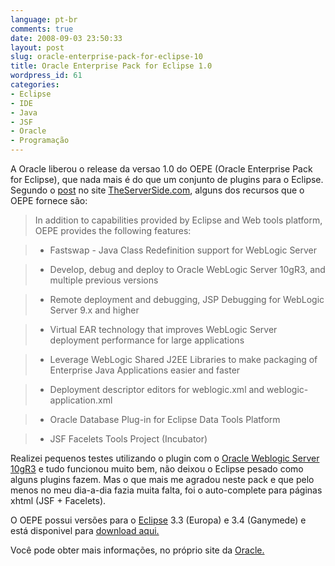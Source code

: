 ```yaml
---
language: pt-br
comments: true
date: 2008-09-03 23:50:33
layout: post
slug: oracle-enterprise-pack-for-eclipse-10
title: Oracle Enterprise Pack for Eclipse 1.0
wordpress_id: 61
categories:
- Eclipse
- IDE
- Java
- JSF
- Oracle
- Programação
---
```


A Oracle liberou o release da versao 1.0 do OEPE (Oracle Enterprise Pack for Eclipse), que nada mais é do que um conjunto de plugins para o Eclipse.
Segundo o [post](http://www.theserverside.com/news/thread.tss?thread_id=50485) no site [TheServerSide.com](http://www.theserverside.com/), alguns dos recursos que o OEPE fornece são:


> In addition to capabilities provided by Eclipse and Web tools platform, OEPE provides the following features:

> 
> 
  
>   * Fastswap - Java Class Redefinition support for WebLogic Server
> 
  
>   * Develop, debug and deploy to Oracle WebLogic Server 10gR3, and multiple previous versions
> 
  
>   * Remote deployment and debugging, JSP Debugging for WebLogic Server 9.x and higher
> 
  
>   * Virtual EAR technology that improves WebLogic Server deployment performance for large applications
> 
  
>   * Leverage WebLogic Shared J2EE Libraries to make packaging of Enterprise Java Applications easier and faster
> 
  
>   * Deployment descriptor editors for weblogic.xml and weblogic-application.xml
> 
  
>   * Oracle Database Plug-in for Eclipse Data Tools Platform
> 
  
>   * JSF Facelets Tools Project (Incubator)
> 




Realizei pequenos testes utilizando o plugin com o [Oracle Weblogic Server 10gR3](http://www.oracle.com/technology/products/weblogic/index.html) e tudo funcionou muito bem, não deixou o Eclipse pesado como alguns plugins fazem. Mas o que mais me agradou neste pack e que pelo menos no meu dia-a-dia fazia muita falta, foi o auto-complete para páginas xhtml (JSF + Facelets).

O OEPE possui versões para o [Eclipse](http://www.eclipse.org/) 3.3 (Europa) e 3.4 (Ganymede) e está disponivel para [download aqui.](http://www.oracle.com/technology/software/products/oepe/index.html)

Você pode obter mais informações, no próprio site da [Oracle.](http://www.oracle.com/tools/enterprise-eclipse-pack.html)